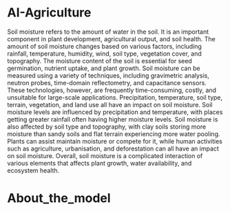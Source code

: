 # AI-Agriculture


Soil moisture refers to the amount of water in the soil. It is an important component in plant development, agricultural output, and soil health. The amount of soil moisture changes based on various factors, including rainfall, temperature, humidity, wind, soil type, vegetation cover, and topography. The moisture content of the soil is essential for seed germination, nutrient uptake, and plant growth. Soil moisture can be measured using a variety of techniques, including gravimetric analysis, neutron probes, time-domain reflectometry, and capacitance sensors.
These technologies, however, are frequently time-consuming, costly, and unsuitable for large-scale applications. Precipitation, temperature, soil type, terrain, vegetation, and land use all have an impact on soil moisture. Soil moisture levels are influenced by precipitation and temperature, with places getting greater rainfall often having higher moisture levels.
Soil moisture is also affected by soil type and topography, with clay soils storing more moisture than sandy soils and flat terrain experiencing more water pooling. Plants can assist maintain moisture or compete for it, while human activities such as agriculture, urbanisation, and deforestation can all have an impact on soil moisture. Overall, soil moisture is a complicated interaction of various elements that affects plant growth, water availability, and ecosystem health.


# About_the_model


